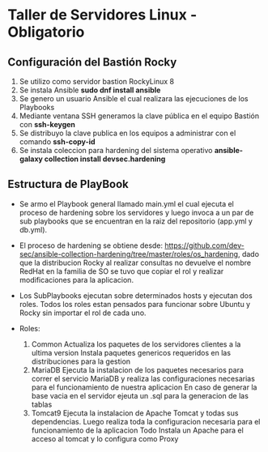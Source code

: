 # Taller de Servidores Linux - Obligatorio

## Configuración del Bastión Rocky

1. Se utilizo como servidor bastion RockyLinux 8
2. Se instala Ansible **sudo dnf install ansible**
3. Se genero un usuario Ansible el cual realizara las ejecuciones de los Playbooks
4. Mediante ventana SSH generamos la clave pública en el equipo Bastión con **ssh-keygen**
5. Se distribuyo la clave publica en los equipos a administrar con el comando **ssh-copy-id**
6. Se instala coleccion para hardening del sistema operativo **ansible-galaxy collection install devsec.hardening**

## Estructura de PlayBook

- Se armo el Playbook general llamado main.yml el cual ejecuta el proceso de hardening sobre los servidores y    luego invoca a un par de sub playbooks que se encuentran en la raiz del repositorio (app.yml y db.yml).

- El proceso de hardening se obtiene desde: <https://github.com/dev-sec/ansible-collection-hardening/tree/master/roles/os_hardening>, dado que la distribucion Rocky al realizar consultas no devuelve el nombre RedHat en la familia de SO
 se tuvo que copiar el rol y realizar modificaciones para la aplicacion.

- Los SubPlaybooks ejecutan sobre determinados hosts y ejecutan dos roles. Todos los roles estan pensados para funcionar sobre Ubuntu y Rocky sin importar el rol de cada uno.
- Roles:
    1. Common
        Actualiza los paquetes de los servidores clientes a la ultima version
        Instala paquetes genericos requeridos en las distribuciones para la gestion
    2. MariaDB
        Ejecuta la instalacion de los paquetes necesarios para correr el servicio MariaDB y realiza las configuraciones necesarias para el funcionamiento de nuestra aplicacion
        En caso de generar la base vacia en el servidor ejeuta un .sql para la generacion de las tablas
    3. Tomcat9
        Ejecuta la instalacion de Apache Tomcat y todas sus dependencias. Luego realiza toda la configuracion necesaria para el funcionamiento de la aplicacion Todo
        Instala un Apache para el acceso al tomcat y lo configura como Proxy
